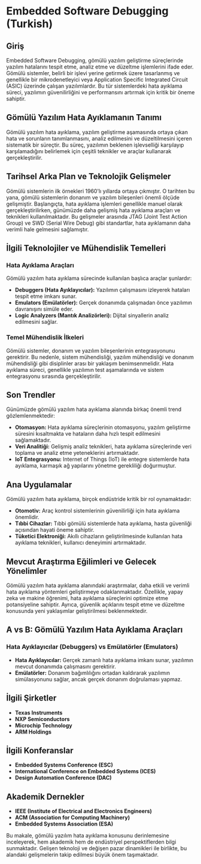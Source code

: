 # Embedded Software Debugging (Turkish)

## Giriş
Embedded Software Debugging, gömülü yazılım geliştirme süreçlerinde yazılım hatalarını tespit etme, analiz etme ve düzeltme işlemlerini ifade eder. Gömülü sistemler, belirli bir işlevi yerine getirmek üzere tasarlanmış ve genellikle bir mikrodenetleyici veya Application Specific Integrated Circuit (ASIC) üzerinde çalışan yazılımlardır. Bu tür sistemlerdeki hata ayıklama süreci, yazılımın güvenilirliğini ve performansını artırmak için kritik bir öneme sahiptir.

## Gömülü Yazılım Hata Ayıklamanın Tanımı
Gömülü yazılım hata ayıklama, yazılım geliştirme aşamasında ortaya çıkan hata ve sorunların tanımlanmasını, analiz edilmesini ve düzeltilmesini içeren sistematik bir süreçtir. Bu süreç, yazılımın beklenen işlevselliği karşılayıp karşılamadığını belirlemek için çeşitli teknikler ve araçlar kullanarak gerçekleştirilir.

## Tarihsel Arka Plan ve Teknolojik Gelişmeler
Gömülü sistemlerin ilk örnekleri 1960'lı yıllarda ortaya çıkmıştır. O tarihten bu yana, gömülü sistemlerin donanım ve yazılım bileşenleri önemli ölçüde gelişmiştir. Başlangıçta, hata ayıklama işlemleri genellikle manuel olarak gerçekleştirilirken, günümüzde daha gelişmiş hata ayıklama araçları ve teknikleri kullanılmaktadır. Bu gelişmeler arasında JTAG (Joint Test Action Group) ve SWD (Serial Wire Debug) gibi standartlar, hata ayıklamanın daha verimli hale gelmesini sağlamıştır.

## İlgili Teknolojiler ve Mühendislik Temelleri
### Hata Ayıklama Araçları
Gömülü yazılım hata ayıklama sürecinde kullanılan başlıca araçlar şunlardır:
- **Debuggers (Hata Ayıklayıcılar):** Yazılımın çalışmasını izleyerek hataları tespit etme imkanı sunar.
- **Emulators (Emülatörler):** Gerçek donanımda çalışmadan önce yazılımın davranışını simüle eder.
- **Logic Analyzers (Mantık Analizörleri):** Dijital sinyallerin analiz edilmesini sağlar.

### Temel Mühendislik İlkeleri
Gömülü sistemler, donanım ve yazılım bileşenlerinin entegrasyonunu gerektirir. Bu nedenle, sistem mühendisliği, yazılım mühendisliği ve donanım mühendisliği gibi disiplinler arası bir yaklaşım benimsenmelidir. Hata ayıklama süreci, genellikle yazılımın test aşamalarında ve sistem entegrasyonu sırasında gerçekleştirilir.

## Son Trendler
Günümüzde gömülü yazılım hata ayıklama alanında birkaç önemli trend gözlemlenmektedir:
- **Otomasyon:** Hata ayıklama süreçlerinin otomasyonu, yazılım geliştirme süresini kısaltmakta ve hataların daha hızlı tespit edilmesini sağlamaktadır.
- **Veri Analitiği:** Gelişmiş analiz teknikleri, hata ayıklama süreçlerinde veri toplama ve analiz etme yeteneklerini artırmaktadır.
- **IoT Entegrasyonu:** Internet of Things (IoT) ile entegre sistemlerde hata ayıklama, karmaşık ağ yapılarını yönetme gerekliliği doğurmuştur.

## Ana Uygulamalar
Gömülü yazılım hata ayıklama, birçok endüstride kritik bir rol oynamaktadır:
- **Otomotiv:** Araç kontrol sistemlerinin güvenilirliği için hata ayıklama önemlidir.
- **Tıbbi Cihazlar:** Tıbbi gömülü sistemlerde hata ayıklama, hasta güvenliği açısından hayati öneme sahiptir.
- **Tüketici Elektroniği:** Akıllı cihazların geliştirilmesinde kullanılan hata ayıklama teknikleri, kullanıcı deneyimini artırmaktadır.

## Mevcut Araştırma Eğilimleri ve Gelecek Yönelimler
Gömülü yazılım hata ayıklama alanındaki araştırmalar, daha etkili ve verimli hata ayıklama yöntemleri geliştirmeye odaklanmaktadır. Özellikle, yapay zeka ve makine öğrenimi, hata ayıklama süreçlerini optimize etme potansiyeline sahiptir. Ayrıca, güvenlik açıklarını tespit etme ve düzeltme konusunda yeni yaklaşımlar geliştirilmesi beklenmektedir.

## A vs B: Gömülü Yazılım Hata Ayıklama Araçları
### Hata Ayıklayıcılar (Debuggers) vs Emülatörler (Emulators)
- **Hata Ayıklayıcılar:** Gerçek zamanlı hata ayıklama imkanı sunar, yazılımın mevcut donanımda çalışmasını gerektirir.
- **Emülatörler:** Donanım bağımlılığını ortadan kaldırarak yazılımın simülasyonunu sağlar, ancak gerçek donanım doğrulaması yapmaz.

## İlgili Şirketler
- **Texas Instruments**
- **NXP Semiconductors**
- **Microchip Technology**
- **ARM Holdings**

## İlgili Konferanslar
- **Embedded Systems Conference (ESC)**
- **International Conference on Embedded Systems (ICES)**
- **Design Automation Conference (DAC)**

## Akademik Dernekler
- **IEEE (Institute of Electrical and Electronics Engineers)**
- **ACM (Association for Computing Machinery)**
- **Embedded Systems Association (ESA)**

Bu makale, gömülü yazılım hata ayıklama konusunu derinlemesine inceleyerek, hem akademik hem de endüstriyel perspektiflerden bilgi sunmaktadır. Gelişen teknoloji ve değişen pazar dinamikleri ile birlikte, bu alandaki gelişmelerin takip edilmesi büyük önem taşımaktadır.